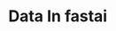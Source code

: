# Data In fastai

<!--- WARNING: THIS FILE WAS AUTOGENERATED! DO NOT EDIT! Instead, edit the notebook w/the location & name as this file.-->
